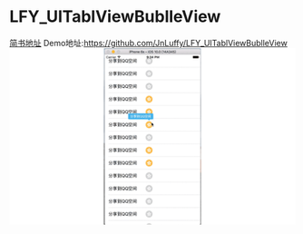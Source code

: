 # LFY_UITablViewBublleView
[简书地址](http://www.jianshu.com/p/2b84f5d98e0a)
Demo地址:https://github.com/JnLuffy/LFY_UITablViewBublleView
![image](https://github.com/JnLuffy/LFY_UITablViewBublleView/blob/master/LFY_UITablViewBublleView/UItableView.gif)
